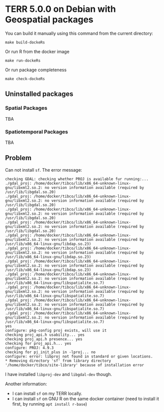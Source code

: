 # TERR 5.0.0 on Debian with Geospatial packages

You can build it manually using this command from the current directory:

`make build-dockeRs`

Or run R from the docker image

`make run-dockeRs`

Or run package completeness

`make check-dockeRs`

## Uninstalled packages

### Spatial Packages

TBA

### Spatiotemporal Packages

TBA

## Problem

Can not install `sf`. The error message:
```
checking GDAL: checking whether PROJ is available fur running:... ./gdal_proj: /home/docker/tibco/lib/x86_64-unknown-linux-gnu/libxml2.so.2: no version information available (required by /usr/lib/libgdal.so.20)
./gdal_proj: /home/docker/tibco/lib/x86_64-unknown-linux-gnu/libxml2.so.2: no version information available (required by /usr/lib/libgdal.so.20)
./gdal_proj: /home/docker/tibco/lib/x86_64-unknown-linux-gnu/libxml2.so.2: no version information available (required by /usr/lib/libgdal.so.20)
./gdal_proj: /home/docker/tibco/lib/x86_64-unknown-linux-gnu/libxml2.so.2: no version information available (required by /usr/lib/libgdal.so.20)
./gdal_proj: /home/docker/tibco/lib/x86_64-unknown-linux-gnu/libxml2.so.2: no version information available (required by /usr/lib/x86_64-linux-gnu/libdap.so.23)
./gdal_proj: /home/docker/tibco/lib/x86_64-unknown-linux-gnu/libxml2.so.2: no version information available (required by /usr/lib/x86_64-linux-gnu/libdap.so.23)
./gdal_proj: /home/docker/tibco/lib/x86_64-unknown-linux-gnu/libxml2.so.2: no version information available (required by /usr/lib/x86_64-linux-gnu/libdap.so.23)
./gdal_proj: /home/docker/tibco/lib/x86_64-unknown-linux-gnu/libxml2.so.2: no version information available (required by /usr/lib/x86_64-linux-gnu/libspatialite.so.7)
./gdal_proj: /home/docker/tibco/lib/x86_64-unknown-linux-gnu/libxml2.so.2: no version information available (required by /usr/lib/x86_64-linux-gnu/libspatialite.so.7)
./gdal_proj: /home/docker/tibco/lib/x86_64-unknown-linux-gnu/libxml2.so.2: no version information available (required by /usr/lib/x86_64-linux-gnu/libspatialite.so.7)
./gdal_proj: /home/docker/tibco/lib/x86_64-unknown-linux-gnu/libxml2.so.2: no version information available (required by /usr/lib/x86_64-linux-gnu/libspatialite.so.7)
yes
configure: pkg-config proj exists, will use it
checking proj_api.h usability... yes
checking proj_api.h presence... yes
checking for proj_api.h... yes
configure: PROJ: 4.9.3
checking for pj_init_plus in -lproj... no
configure: error: libproj not found in standard or given locations.
* Removing directory 'sf' from library directory '/home/docker/tibco/site-library' because of installation error

```

I have installed `libproj-dev` and `libgdal-dev` though.

Another information:

- I can install `sf` on my TERR locally.
- I can install `sf` on GNU R on the same docker container (need to install it first, by running `apt install r-base`)
